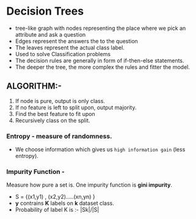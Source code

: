 # Decision Trees
- tree-like graph with nodes representing the place where we pick an attribute and ask a question
- Edges represent the answers the to the question
- The leaves represent the actual class label.
- Used to solve Classification problems
- The decision rules are generally in form of if-then-else statements.
- The deeper the tree, the more complex the rules and fitter the model.

## **ALGORITHM:-**
1)  If node is pure, output is only class.
2)  If no feature is left to split upon, output majority.
3)  Find the best feature to fit upon
4)  Recursively class on the split.

### Entropy - measure of randomness.
- We choose information which gives us `high information gain` (less entropy).

### Impurity Function - 
Measure how pure a set is. One impurity function is **gini impurity**.

* S = {(x1,y1) , (x2,y2).....(xn,yn) }
* **y** contrains **K** labels on **k** dataset class.
* Probability of label K is :- |Sk|/|S|
